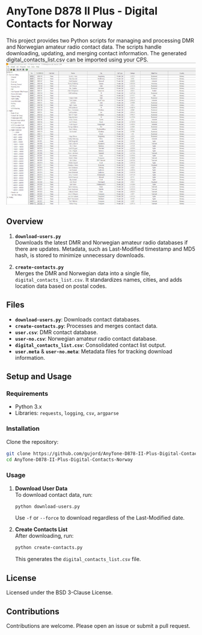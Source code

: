# AnyTone D878 II Plus - Digital Contacts for Norway

This project provides two Python scripts for managing and processing DMR and Norwegian amateur radio contact data. The scripts handle downloading, updating, and merging contact information. The generated digital_contacts_list.csv can be imported using your CPS.
![CPS](screenshot-CPS.jpeg)

## Overview

1. **`download-users.py`**  
   Downloads the latest DMR and Norwegian amateur radio databases if there are updates. Metadata, such as Last-Modified timestamp and MD5 hash, is stored to minimize unnecessary downloads.

2. **`create-contacts.py`**  
   Merges the DMR and Norwegian data into a single file, `digital_contacts_list.csv`. It standardizes names, cities, and adds location data based on postal codes.

## Files

- **`download-users.py`**: Downloads contact databases.
- **`create-contacts.py`**: Processes and merges contact data.
- **`user.csv`**: DMR contact database.
- **`user-no.csv`**: Norwegian amateur radio contact database.
- **`digital_contacts_list.csv`**: Consolidated contact list output.
- **`user.meta`** & **`user-no.meta`**: Metadata files for tracking download information.

## Setup and Usage

### Requirements

- Python 3.x
- Libraries: `requests`, `logging`, `csv`, `argparse`

### Installation

Clone the repository:

```bash
git clone https://github.com/gujord/AnyTone-D878-II-Plus-Digital-Contacts-Norway.git
cd AnyTone-D878-II-Plus-Digital-Contacts-Norway
```

### Usage

1. **Download User Data**  
   To download contact data, run:
   ```bash
   python download-users.py
   ```
   Use `-f` or `--force` to download regardless of the Last-Modified date.

2. **Create Contacts List**  
   After downloading, run:
   ```bash
   python create-contacts.py
   ```
   This generates the `digital_contacts_list.csv` file.

## License

Licensed under the BSD 3-Clause License.

## Contributions

Contributions are welcome. Please open an issue or submit a pull request.

